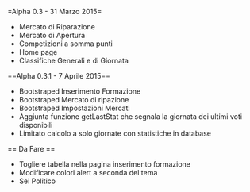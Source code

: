 =Alpha 0.3 - 31 Marzo 2015=

- Mercato di Riparazione
- Mercato di Apertura
- Competizioni a somma punti
- Home page
- Classifiche Generali e di Giornata

==Alpha 0.3.1 - 7 Aprile 2015==

- Bootstraped Inserimento Formazione
- Bootstraped Mercato di ripazione
- Bootstraped Impostazioni Mercati
- Aggiunta funzione getLastStat che segnala la giornata dei ultimi voti disponibili
- Limitato calcolo a solo giornate con statistiche in database


== Da Fare == 
- Togliere tabella nella pagina inserimento formazione
- Modificare colori alert a seconda del tema
- Sei Politico